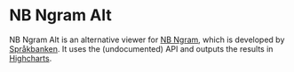 # NB Ngram Alt

NB Ngram Alt is an alternative viewer for [NB Ngram][1], which is developed by [Språkbanken][2]. It uses the (undocumented) API and outputs the results in [Highcharts][3]. 


[1]: http://nb.no/ngram
[2]: http://www.nb.no/Tilbud/Forske/Spraakbanken
[3]: http://highcharts.com
